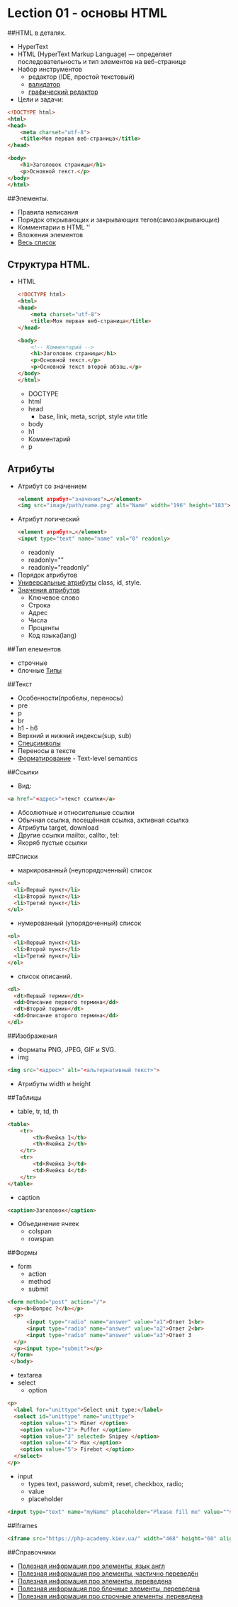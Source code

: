 # Lection 01 - основы HTML

##HTML в деталях.
- HyperText
- HTML (HyperText Markup Language) — определяет последовательность и тип элементов на веб-странице
- Набор инструментов
    - редактор (IDE, простой текстовый)
    - [валидатор](https://validator.w3.org)
    - [графический редактор](https://www.gimp.org/downloads/)
- Цели и задачи:
```html
<!DOCTYPE html>
<html>
<head>
    <meta charset="utf-8">
    <title>Моя первая веб-страница</title>
</head>

<body>
    <h1>Заголовок страницы</h1>
    <p>Основной текст.</p>
</body>
</html>
```

##Элементы.
- Правила написания
- Порядок открывающих и закрывающих тегов(самозакрывающие)
- Комментарии в HTML '<!-- Комментарий -->'
- Вложения элементов
- [Весь список](https://www.w3.org/community/webed/wiki/HTML/Elements) 

## Структура HTML.
- HTML
    ```html
    <!DOCTYPE html>
    <html>
    <head>
        <meta charset="utf-8">
        <title>Моя первая веб-страница</title>
    </head>
    
    <body>
        <!-- Комментарий -->
        <h1>Заголовок страницы</h1>
        <p>Основной текст.</p>
        <p>Основной текст второй абзац.</p>
    </body>
    </html>
    ```
    - DOCTYPE
    - html
    - head
        -  base, link, meta, script, style или title
    - body
    - h1
    - Комментарий
    - p

## Атрибуты
- Атрибут со значением 
    ```html
    <element атрибут="значение">…</element>
    <img src="image/path/name.png" alt="Name" width="196" height="183">
    ```
- Атрибут логический
    ```html
    <element атрибут>…</element>
    <input type="text" name="name" val="0" readonly>
    ```
    - readonly
    - readonly=""
    - readonly="readonly"
- Порядок атрибутов
- [Универсальные атрибуты](https://www.w3.org/wiki/HTML/Attributes/_Global) class, id, style.
- [Значения атрибутов](https://www.w3.org/wiki/HTML/Elements/input)
    - Ключевое слово
    - Строка
    - Адрес
    - Числа
    - Проценты
    - Код языка(lang)
   
##Тип елементов
- строчные
- блочные
[Типы](https://www.w3.org/wiki/HTML/Elements)
 
##Текст
- Особенности(пробелы, переносы)
- pre
- p
- br
- h1 - h6
- Верхний и нижний индексы(sup, sub)
- [Спецсимволы](https://dev.w3.org/html5/html-author/charref)
- Переносы в тексте
- [Форматирование](https://www.w3.org/wiki/HTML/Elements) - Text-level semantics

##Ссылки
- Вид:
```html
<a href="<адрес>">текст ссылки</a>
```
- Абсолютные и относительные ссылки
- Обычная ссылка, посещённая ссылка, активная ссылка
- Атрибуты target, download
- Другие ссылки mailto:, callto:, tel:
- Якоряб пустые ссылки

##Списки
- маркированный (неупорядоченный) список
```html
<ul>
  <li>Первый пункт</li>
  <li>Второй пункт</li>
  <li>Третий пункт</li>
</ul>
```
- нумерованный (упорядоченный) список
```html
<ol>
  <li>Первый пункт</li>
  <li>Второй пункт</li>
  <li>Третий пункт</li>
</ol>
```
- список описаний.
```html
<dl>
  <dt>Первый термин</dt>
  <dd>Описание первого термина</dd>
  <dt>Второй термин</dt>
  <dd>Описание второго термина</dd>
</dl>
```
##Изображения
- Форматы PNG, JPEG, GIF и SVG.
- img
```html
<img src="<адрес>" alt="<альтернативный текст>">
```
- Атрибуты width и height

##Таблицы
- table, tr, td, th
```html
<table>
    <tr>
        <th>Ячейка 1</th>
        <th>Ячейка 2</th>
    </tr>
    <tr>
        <td>Ячейка 3</td>
        <td>Ячейка 4</td>
    </tr>
</table>
```
- caption
```html
<caption>Заголовок</caption>
```
- Объединение ячеек
    - colspan
    - rowspan
    
##Формы
- form
    - action
    - method
    - submit
```html
<form method="post" action="/">
  <p><b>Вопрос ?</b></p>
  <p>
      <input type="radio" name="answer" value="a1">Ответ 1<br>
      <input type="radio" name="answer" value="a2">Ответ 2<br>
      <input type="radio" name="answer" value="a3">Ответ 3
  </p>
  <p><input type="submit"></p>
 </form>
 </body>
```
- textarea
- select
    - option
```html
<p>
  <label for="unittype">Select unit type:</label>
  <select id="unittype" name="unittype">
    <option value="1"> Miner </option>
    <option value="2"> Puffer </option>
    <option value="3" selected> Snipey </option>
    <option value="4"> Max </option>
    <option value="5"> Firebot </option>
  </select>
</p>
```
- input 
    - types text, password, submit, reset, checkbox, radio;
    - value
    - placeholder
```html
<input type="text" name="myName" placeholder="Please fill me" value="">
```
##Iframes
```html
<iframe src="https://php-academy.kiev.ua/" width="468" height="60" align="left"></iframe>
```

##Справочники
- [Полезная информация про элементы, язык англ](https://www.w3.org/wiki/HTML/Elements)
- [Полезная информация про элементы, частично переведён](https://developer.mozilla.org/ru/docs/Web/HTML/Element)
- [Полезная информация про элементы, переведена](https://webref.ru/html)
- [Полезная информация про блочные элементы, переведена](http://htmlbook.ru/html/type/block)
- [Полезная информация про строчные элементы, переведена](http://htmlbook.ru/html/type/inline)